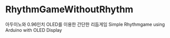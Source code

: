# RhythmGameWithoutRhythm
아두이노와 0.96인치 OLED를 이용한 간단한 리듬게임
Simple Rhythmgame using Arduino with OLED Display
